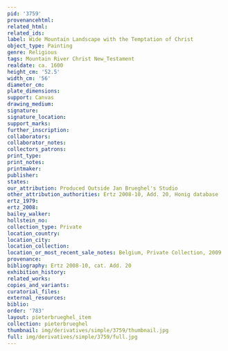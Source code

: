 ```yaml
---
pid: '3759'
provenancehtml:
related_html:
related_ids:
label: Wide Mountain Landscape with the Temptation of Christ
object_type: Painting
genre: Religious
tags: Mountain River Christ New_Testament
realdate: ca. 1600
height_cm: '52.5'
width_cm: '56'
diameter_cm:
plate_dimensions:
support: Canvas
drawing_medium:
signature:
signature_location:
support_marks:
further_inscription:
collaborators:
collaborator_notes:
collectors_patrons:
print_type:
print_notes:
printmaker:
publisher:
states:
our_attribution: Produced Outside Jan Brueghel's Studio
other_attribution_authorities: Ertz 2008-10, Add. 20, Honig database
ertz_1979:
ertz_2008:
bailey_walker:
hollstein_no:
collection_type: Private
location_country:
location_city:
location_collection:
location_or_most_recent_sale_notes: Belgium, Private Collection, 2009
provenance:
bibliography: Ertz 2008-10, cat. Add. 20
exhibition_history:
related_works:
copies_and_variants:
curatorial_files:
external_resources:
biblio:
order: '783'
layout: pieterbrueghel_item
collection: pieterbrueghel
thumbnail: img/derivatives/simple/3759/thumbnail.jpg
full: img/derivatives/simple/3759/full.jpg
---
```

